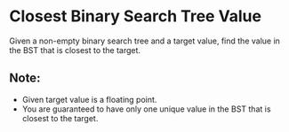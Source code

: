 # Closest Binary Search Tree Value

Given a non-empty binary search tree and a target value, find the value in the BST that is closest to the target.

## Note:

* Given target value is a floating point.
* You are guaranteed to have only one unique value in the BST that is closest to the target.

